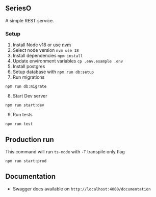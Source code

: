 ## SeriesO

A simple REST service.

### Setup

1. Install Node v18 or use [nvm](https://github.com/nvm-sh/nvm)
2. Select node version `nvm use 18`
3. Install dependencies `npm install`
4. Update environment variables `cp .env.example .env`
5. Install postgres
6. Setup database with `npm run db:setup`
7. Run migrations

```
npm run db:migrate
```

8. Start Dev server

```
npm run start:dev
```

9. Run tests

```
npm run test
```

## Production run

This command will run `ts-node` with `-T` transpile only flag

```
npm run start:prod
```

## Documentation

- Swagger docs available on `http://localhost:4000/documentation`
